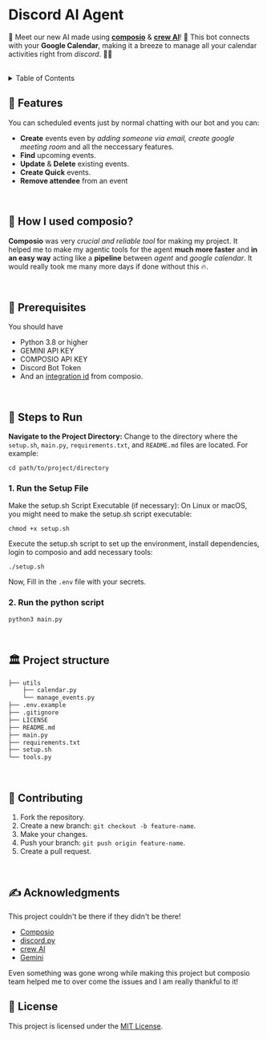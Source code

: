 # Discord AI Agent

🤖 Meet our new AI made using [**composio**](https://www.composio.dev/) & [**crew AI**](https://docs.crewai.com/)! 🎉 This bot connects with your **Google Calendar**, making it a breeze to manage all your calendar activities right from _discord_. 💬🔗

<br />

<!-- TABLE OF CONTENTS -->
<details>
  <summary>Table of Contents</summary>
  <ol>
    <li><a href="#-features">Features</a></li>
    <li><a href="#-how-i-used-composio">How I Used Composio?</a></li>
    <li>
      <span>Getting Started</span>
      <ul>
        <li><a href="#-prerequisites">Prerequisites</a></li>
        <li><a href="#-steps-to-run">Steps to Run</a></li>
      </ul>
    </li>
    <li><a href="#%EF%B8%8F-project-structure">Project Structure</a></li>
    <li><a href="#-contributing">Contributing</a></li>
    <li><a href="#-license">License</a></li>
    <li><a href="#-acknowledgments">Acknowledgments<a/></li>
  </ol>
</details>



## 📙 Features
You can scheduled events just by normal chatting with our bot and you can:

- **Create** events even by _adding someone via email, create google meeting room_ and all the neccessary features.
- **Find** upcoming events.
- **Update** & **Delete** existing events.
- **Create Quick** events.
- **Remove attendee** from an event

<br />

## 🤔 How I used composio?
**Composio** was very _crucial and reliable tool_ for making my project. It helped me to make my agentic tools for the agent **much more faster** and **in an easy way** acting like a **pipeline** between _agent_ and _google calendar_. It would really took me many more days if done without this 🔥.

<br />

## 🫳 Prerequisites
You should have

- Python 3.8 or higher
- GEMINI API KEY
- COMPOSIO API KEY
- Discord Bot Token
- And an [integration id](https://docs.composio.dev/api-reference/integrations/create-a-new-integration) from composio.

<br />

## 👣 Steps to Run
**Navigate to the Project Directory:**
Change to the directory where the `setup.sh`, `main.py`, `requirements.txt`, and `README.md` files are located. For example:
```shell
cd path/to/project/directory
```

### 1. Run the Setup File
Make the setup.sh Script Executable (if necessary):
On Linux or macOS, you might need to make the setup.sh script executable:
```shell
chmod +x setup.sh
```
Execute the setup.sh script to set up the environment, install dependencies, login to composio and 
add necessary tools:
```shell
./setup.sh
```
Now, Fill in the `.env` file with your secrets.

### 2. Run the python script
```shell
python3 main.py
```

<br />

## 🏛️ Project structure

```bash
├── utils
    ├── calendar.py
    └── manage_events.py
├── .env.example
├── .gitignore
├── LICENSE
├── README.md
├── main.py
├── requirements.txt
├── setup.sh
└── tools.py
```

<br />

## 🤗 Contributing
1. Fork the repository.
2. Create a new branch: `git checkout -b feature-name`.
3. Make your changes.
4. Push your branch: `git push origin feature-name`.
5. Create a pull request.

<br />

## ✍ Acknowledgments
This project couldn't be there if they didn't be there!
- [Composio](https://composio.dev/)
- [discord.py](https://discordpy.readthedocs.io/en/stable/)
- [crew AI](https://docs.crewai.com/)
- [Gemini](https://gemini.google.com/app)

Even something was gone wrong while making this project but composio team helped me to over come the issues and I am really thankful to it!

## 🧾 License
This project is licensed under the [MIT License](LICENSE).

